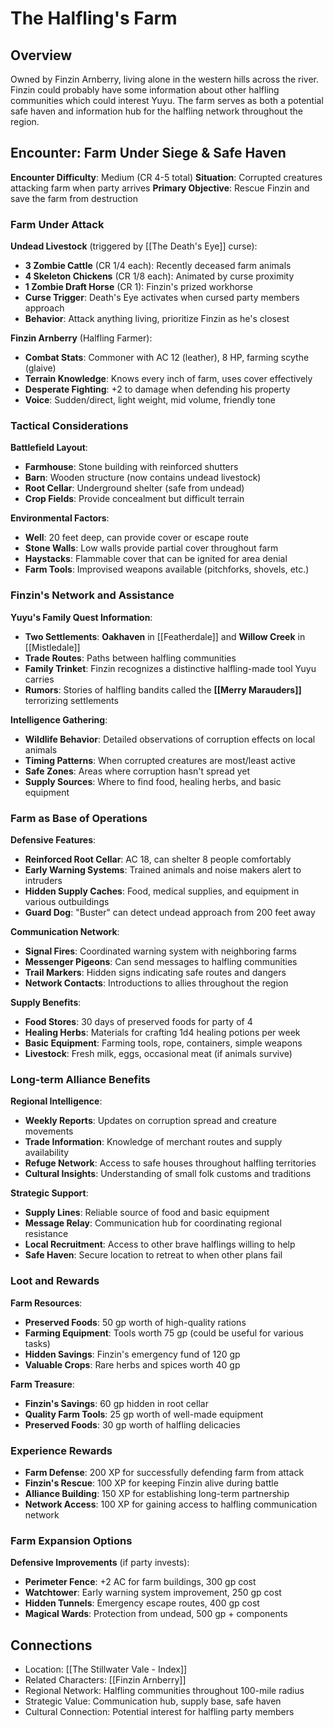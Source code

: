# The Halfling's Farm

## Overview
Owned by Finzin Arnberry, living alone in the western hills across the river. Finzin could probably have some information about other halfling communities which could interest Yuyu. The farm serves as both a potential safe haven and information hub for the halfling network throughout the region.

## Encounter: Farm Under Siege & Safe Haven
**Encounter Difficulty**: Medium (CR 4-5 total)
**Situation**: Corrupted creatures attacking farm when party arrives
**Primary Objective**: Rescue Finzin and save the farm from destruction

### Farm Under Attack
**Undead Livestock** (triggered by [[The Death's Eye]] curse):
- **3 Zombie Cattle** (CR 1/4 each): Recently deceased farm animals
- **4 Skeleton Chickens** (CR 1/8 each): Animated by curse proximity
- **1 Zombie Draft Horse** (CR 1): Finzin's prized workhorse
- **Curse Trigger**: Death's Eye activates when cursed party members approach
- **Behavior**: Attack anything living, prioritize Finzin as he's closest

**Finzin Arnberry** (Halfling Farmer):
- **Combat Stats**: Commoner with AC 12 (leather), 8 HP, farming scythe (glaive)
- **Terrain Knowledge**: Knows every inch of farm, uses cover effectively
- **Desperate Fighting**: +2 to damage when defending his property
- **Voice**: Sudden/direct, light weight, mid volume, friendly tone

### Tactical Considerations
**Battlefield Layout**:
- **Farmhouse**: Stone building with reinforced shutters
- **Barn**: Wooden structure (now contains undead livestock)
- **Root Cellar**: Underground shelter (safe from undead)
- **Crop Fields**: Provide concealment but difficult terrain

**Environmental Factors**:
- **Well**: 20 feet deep, can provide cover or escape route
- **Stone Walls**: Low walls provide partial cover throughout farm
- **Haystacks**: Flammable cover that can be ignited for area denial
- **Farm Tools**: Improvised weapons available (pitchforks, shovels, etc.)

### Finzin's Network and Assistance
**Yuyu's Family Quest Information**:
- **Two Settlements**: **Oakhaven** in [[Featherdale]] and **Willow Creek** in [[Mistledale]]
- **Trade Routes**: Paths between halfling communities
- **Family Trinket**: Finzin recognizes a distinctive halfling-made tool Yuyu carries
- **Rumors**: Stories of halfling bandits called the **[[Merry Marauders]]** terrorizing settlements

**Intelligence Gathering**:
- **Wildlife Behavior**: Detailed observations of corruption effects on local animals
- **Timing Patterns**: When corrupted creatures are most/least active
- **Safe Zones**: Areas where corruption hasn't spread yet
- **Supply Sources**: Where to find food, healing herbs, and basic equipment

### Farm as Base of Operations
**Defensive Features**:
- **Reinforced Root Cellar**: AC 18, can shelter 8 people comfortably
- **Early Warning Systems**: Trained animals and noise makers alert to intruders
- **Hidden Supply Caches**: Food, medical supplies, and equipment in various outbuildings
- **Guard Dog**: "Buster" can detect undead approach from 200 feet away

**Communication Network**:
- **Signal Fires**: Coordinated warning system with neighboring farms
- **Messenger Pigeons**: Can send messages to halfling communities
- **Trail Markers**: Hidden signs indicating safe routes and dangers
- **Network Contacts**: Introductions to allies throughout the region

**Supply Benefits**:
- **Food Stores**: 30 days of preserved foods for party of 4
- **Healing Herbs**: Materials for crafting 1d4 healing potions per week
- **Basic Equipment**: Farming tools, rope, containers, simple weapons
- **Livestock**: Fresh milk, eggs, occasional meat (if animals survive)

### Long-term Alliance Benefits
**Regional Intelligence**:
- **Weekly Reports**: Updates on corruption spread and creature movements
- **Trade Information**: Knowledge of merchant routes and supply availability
- **Refuge Network**: Access to safe houses throughout halfling territories
- **Cultural Insights**: Understanding of small folk customs and traditions

**Strategic Support**:
- **Supply Lines**: Reliable source of food and basic equipment
- **Message Relay**: Communication hub for coordinating regional resistance
- **Local Recruitment**: Access to other brave halflings willing to help
- **Safe Haven**: Secure location to retreat to when other plans fail

### Loot and Rewards
**Farm Resources**:
- **Preserved Foods**: 50 gp worth of high-quality rations
- **Farming Equipment**: Tools worth 75 gp (could be useful for various tasks)
- **Hidden Savings**: Finzin's emergency fund of 120 gp
- **Valuable Crops**: Rare herbs and spices worth 40 gp

**Farm Treasure**:
- **Finzin's Savings**: 60 gp hidden in root cellar
- **Quality Farm Tools**: 25 gp worth of well-made equipment
- **Preserved Foods**: 30 gp worth of halfling delicacies

### Experience Rewards
- **Farm Defense**: 200 XP for successfully defending farm from attack
- **Finzin's Rescue**: 100 XP for keeping Finzin alive during battle
- **Alliance Building**: 150 XP for establishing long-term partnership
- **Network Access**: 100 XP for gaining access to halfling communication network

### Farm Expansion Options
**Defensive Improvements** (if party invests):
- **Perimeter Fence**: +2 AC for farm buildings, 300 gp cost
- **Watchtower**: Early warning system improvement, 250 gp cost
- **Hidden Tunnels**: Emergency escape routes, 400 gp cost
- **Magical Wards**: Protection from undead, 500 gp + components

## Connections
- Location: [[The Stillwater Vale - Index]]
- Related Characters: [[Finzin Arnberry]]
- Regional Network: Halfling communities throughout 100-mile radius
- Strategic Value: Communication hub, supply base, safe haven
- Cultural Connection: Potential interest for halfling party members